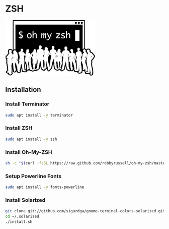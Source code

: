 # ZSH

![Screenshot](../img/tools/zsh.png)

## Installation

### Install Terminator

``` sh
sudo apt install -y terminator
```
### Install ZSH

``` sh
sudo apt install -y zsh
```

### Install Oh-My-ZSH

``` sh
sh -c "$(curl -fsSL https://raw.github.com/robbyrussell/oh-my-zsh/master/tools/install.sh)"
```

### Setup Powerline Fonts

``` sh
sudo apt install -y fonts-powerline
```

### Install Solarized

``` sh
git clone git://github.com/sigurdga/gnome-terminal-colors-solarized.git ~/.solarized
cd ~/.solarized
./install.sh
```
